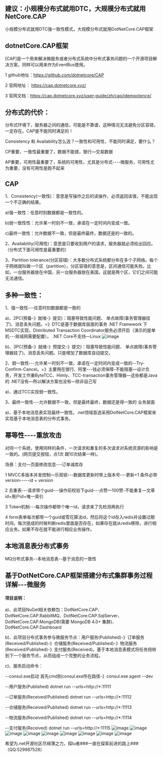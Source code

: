 ## 建议：小规模分布式就用DTC，大规模分布式就用NetCore.CAP
小规模分布式就用DTC强一致性模式，大规模分布式就用DotNetCore.CAP框架

## dotnetCore.CAP框架
[CAP]是一个用来解决微服务或者分布式系统中分布式事务问题的一个开源项目解决方案，同样可以用来作为EventBus使用。

1 github地址：https://github.com/dotnetcore/CAP

2 官网地址： https://cap.dotnetcore.xyz/

3 官网文档：https://cap.dotnetcore.xyz/user-guide/zh/cap/idempotence/

## 分布式的代价：
分布式环境下，服务器之间的通信，可能是不靠谱，这种情况无法避免分区容错，一定存在。CAP是不能同时满足的！

Consistency 和 Availability怎么选？一致性和可用性，不能同时满足，要什么？

CP重要，一致性最重要了，数据不能错，银行—交易数据

AP重要，可用性最重要了，系统的可用性，尤其是分布式----微服务，可用性尤为重要，没有可用性是跑不起来

## CAP

1、Consistency(一致性)：意思是写操作之后的读操作，必须返回该值，不能出现一个不正确的结果。

 a)强一致性：任意时刻数据都是一致性的。

 b)弱一致性性：允许某一时刻不一致，承诺在一定时间内变成一致。

 c)最终一致性：允许数据不一致，但是最终最终，数据还是的一致的。

2、Availability(可用性)：意思是只要收到用户的请求，服务器就必须给出回应。（分布式下面可用性是最重要的）

3、Partition tolerance(分区容错)：大多数分布式系统都分布在多个子网络。每个子网络就叫做一个区（partition）。分区容错的意思是，区间通信可能失败。比如，一台服务器放在中国，另一台服务器放在美国，这就是两个区，它们之间可能无法通信。


## 多种一致性：

1、强一致性---任意时刻数据都是一致的

a)、2PC(预备-》就绪-》提交)：阻塞导致性能问题、 单点故障(事务管理器挂了)、消息丢失问题。=》DTC是基于数据库层面的事务 .NET Framework 下MSDTC实现，Distributed Transaction Coordinator服务必须开启（演示的是单机---局域网需要配置）。 .NET Core不支持—Linux
![image](https://user-images.githubusercontent.com/26539681/121276698-bdb77800-c901-11eb-80a7-ae48e75a8c55.png)

b)、3PC(预备-》就绪-》预提交-》提交)：阻塞导致性能问题、 单点故障(事务管理器挂了)、消息丢失问题。只是增加了数据库自动提交。

2、弱一致性---允许某一时刻不一致，承诺在一定时间内变成一致的--Try-Confirm-Cancel。=》主要用在银行、阿里---钱必须保障-不能阻塞—设计负责，开发工作重ByteTCC、Himly、TCC-transaction事务管理器—这些都是Java的 .NET没有—所以解决方案也没有—除非自己写

a)、通过TCC实现弱一致性。

3、最终一致性---允许数据不一致，但是最终最终，数据还是得一致的 业务层面

a)、基于本地消息表实现最终一致性。.net领域首选采用DotNetCore.CAP框架来实现基于本地消息表的分布式事务。

## 幂等性----重放攻击
对同一个系统，使用同样的条件，一次请求和重复的多次请求对系统资源的影响是一致的。(网页提交按钮，点1次 跟10次结果一样)。

场景：支付—页面修改信息---订单减库存

1 MVCC多版本并发控制—乐观锁---数据库更新时带上版本号---更新+1 条件必带version-----id + version

2 去重表---请求带个guid---操作前校验下guid---点赞—100赞-不能重复—文章id+用户id+唯一索引

3 Token机制---每次操作都带个唯一id，请求来了先检测再执行

4 form表单每次都带一个guid或雪花算法id，然后将这个id存入redis并设置过期时间，每次提成的时候判断redis里面是否存在，如果存在就从redis移除，进行相应业务。如果不存在就不能进行相应业务操作。

## 本地消息表分布式事务
MQ分布式事务--本地消息表--基于消息的一致性


## 基于DotNetCore.CAP框架搭建分布式集群事务过程详解---微服务
#### 项目说明：

a)、此项目NuGet相关依赖包：DotNetCore.CAP、DotNetCore.CAP.RabbitMQ、DotNetCore.CAP.SqlServer、DotNetCore.CAP.MongoDB(需要 MongoDB 4.0+ 集群)、DotNetCore.CAP.Dashboard

b)、此项目分布式事务参与微服务节点：用户服务(Published)-》订单服务(Received/Published)-》仓储服务(Received/Published)-》物流服务(Received/Published)-》支付服务(Received)。基于本地消息表模式将任务扭转到下一个服务节点，从而组成一个完整的业务流程。

c)、服务启动命令：

--consul.exe启动
首先cmd到consul.exe所在路径-》consul.exe agent --dev

--用户服务(Published)
dotnet run --urls=http://*:11111

--订单服务(Received/Published)
dotnet run --urls=http://*:11112

--仓储服务(Received/Published)
dotnet run --urls=http://*:11113

--物流服务(Received/Published)
dotnet run --urls=http://*:11114

--支付服务(Received)
dotnet run --urls=http://*:11115
![image](https://user-images.githubusercontent.com/26539681/121614070-84614280-ca90-11eb-87cf-0afe8bfa571f.png)
![image](https://user-images.githubusercontent.com/26539681/121614129-a1961100-ca90-11eb-938e-7a1bffff703d.png)
![image](https://user-images.githubusercontent.com/26539681/121446712-b6a66d80-c9c6-11eb-986d-e9b14c3ac5d4.png)
![image](https://user-images.githubusercontent.com/26539681/121460791-270db880-c9e0-11eb-863a-09a8f422e7c4.png)
![image](https://user-images.githubusercontent.com/26539681/121460939-7227cb80-c9e0-11eb-9db8-d05b46c56b39.png)
![image](https://user-images.githubusercontent.com/26539681/121460991-8966b900-c9e0-11eb-9a56-4b59653c0804.png)
![image](https://user-images.githubusercontent.com/26539681/121462009-76ed7f00-c9e2-11eb-9ef5-48523d255554.png)
![image](https://user-images.githubusercontent.com/26539681/121462353-0f83ff00-c9e3-11eb-86d3-8fe203fb30e1.png)
![image](https://user-images.githubusercontent.com/26539681/121462501-44905180-c9e3-11eb-89bd-9d2a39b684a0.png)

希望为.net开源社区尽绵薄之力，探lu者###一直在探索前进的路上###（QQ:529987528）

